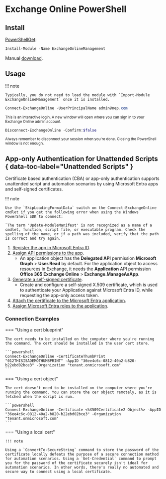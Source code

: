 # Exchange Online PowerShell

## Install 

[PowerShellGet](https://learn.microsoft.com/en-us/powershell/gallery/powershellget/install-powershellget?view=powershellget-3.x):

```powershell
Install-Module -Name ExchangeOnlineManagement
```

Manual [download](https://www.powershellgallery.com/packages/ExchangeOnlineManagement/).

## Usage

!!! note

    Typically, you do not need to load the module with `Import-Module ExchangeOnlineManagement` once it is installed.

```powershell title="Connecting to an Exchange Online PowerShell session"
Connect-ExchangeOnline -UserPrincipalName admin@nep.com
```

<small>This is an interactive login. A new window will open where you can sign in to your Exchange Online admin account.</small>

```powershell title="Disconnecting from an Exchange Online PowerShell session"
Disconnect-ExchangeOnline -Confirm:$false
```

<small>Always remember to disconnect your session when you're done. Closing the PowerShell window is not enough.</small>


## App-only Authentication for Unattended Scripts { data-toc-label="Unattended Scripts" }

Certificate based authentication (CBA) or app-only authentication supports unattended script and automation scenarios by using Microsoft Entra apps and self-signed certificates.

!!! note

    Use the `SkipLoadingFormatData` switch on the Connect-ExchangeOnline cmdlet if you get the following error when using the Windows PowerShell SDK to connect: 
    
    `The term 'Update-ModuleManifest' is not recognized as a name of a cmdlet, function, script file, or executable program. Check the spelling of the name, or if a path was included, verify that the path is correct and try again.`

1. [Register the app in Microsoft Entra ID](https://learn.microsoft.com/en-us/powershell/exchange/app-only-auth-powershell-v2?view=exchange-ps#step-1-register-the-application-in-microsoft-entra-id).
2. [Assign API permissions to the app](https://learn.microsoft.com/en-us/powershell/exchange/app-only-auth-powershell-v2?view=exchange-ps#step-2-assign-api-permissions-to-the-application).
    - An application object has the **Delegated API** permission **Microsoft Graph** > **User.Read** by default. For the application object to access resources in Exchange, it needs the **Application** API permission **Office 365 Exchange Online** > **Exchange.ManageAsApp**.
3. [Generate a self-signed certificate](https://learn.microsoft.com/en-us/powershell/exchange/app-only-auth-powershell-v2?view=exchange-ps#step-3-generate-a-self-signed-certificate).
    - Create and configure a self-signed X.509 certificate, which is used to authenticate your Application against Microsoft Entra ID, while requesting the app-only access token.
4. [Attach the certificate to the Microsoft Entra application](https://learn.microsoft.com/en-us/powershell/exchange/app-only-auth-powershell-v2?view=exchange-ps#step-4-attach-the-certificate-to-the-microsoft-entra-application).
5. [Assign Microsoft Entra roles to the application](https://learn.microsoft.com/en-us/powershell/exchange/app-only-auth-powershell-v2?view=exchange-ps#step-5-assign-microsoft-entra-roles-to-the-application).

### Connection Examples

=== "Using a cert blueprint"

    The cert needs to be installed on the computer where you're running the command. The cert should be installed in the user cert store.

    ```powershell
    Connect-ExchangeOnline -CertificateThumbPrint "012THISISADEMOTHUMBPRINT" -AppID "36ee4c6c-0812-40a2-b820-b22ebd02bce3" -Organization "tenant.onmicrosoft.com"
    ```

=== "Using a cert object"

    The cert doesn't need to be installed on the computer where you're running the command. You can store the cer object remotely, as it is fetched when the script is run.

    ```powershell
    Connect-ExchangeOnline -Certificate <%X509Certificate2 Object%> -AppID "36ee4c6c-0812-40a2-b820-b22ebd02bce3" -Organization "tenant.onmicrosoft.com"
    ```

=== "Using a local cert"

    !!! note    

    Using a `ConvertTo-SecureString` command to store the password of the certificate locally defeats the purpose of a secure connection method for automation scenarios. Using a `Get-Credential` command to prompt you for the password of the certificate securely isn't ideal for automation scenarios. In other words, there's really no automated and secure way to connect using a local certificate.
